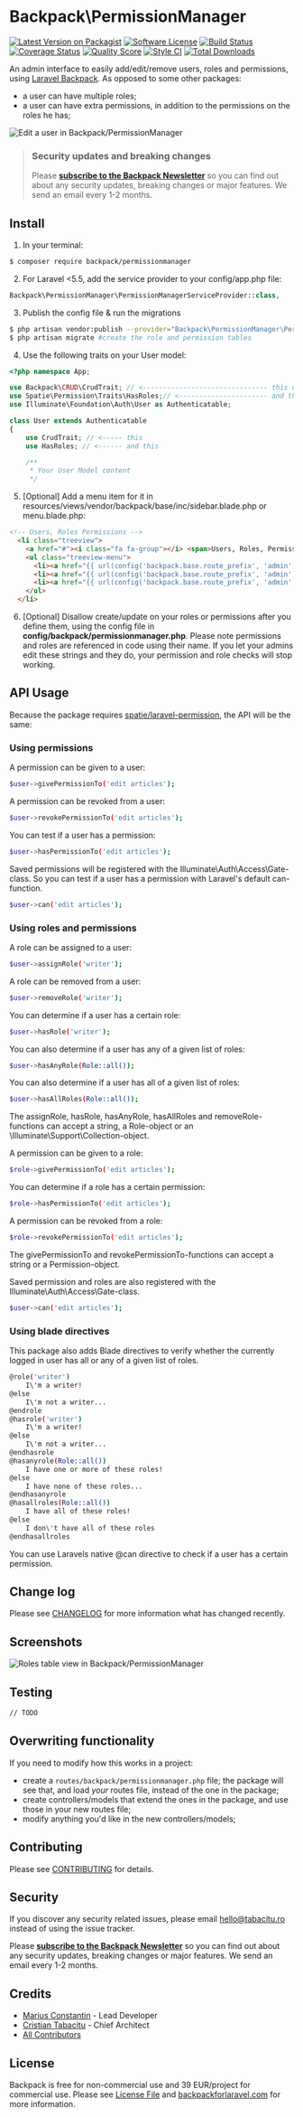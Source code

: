 # Backpack\PermissionManager

[![Latest Version on Packagist][ico-version]](link-packagist)
[![Software License][ico-license]](LICENSE.md)
[![Build Status][ico-travis]][link-travis]
[![Coverage Status][ico-scrutinizer]][link-scrutinizer]
[![Quality Score][ico-code-quality]][link-code-quality]
[![Style CI](https://styleci.io/repos/58740020/shield)](https://styleci.io/repos/58740020)
[![Total Downloads][ico-downloads]][link-downloads]

An admin interface to easily add/edit/remove users, roles and permissions, using [Laravel Backpack](https://laravelbackpack.com). As opposed to some other packages:
- a user can have multiple roles;
- a user can have extra permissions, in addition to the permissions on the roles he has;

![Edit a user in Backpack/PermissionManager](https://backpackforlaravel.com/uploads/screenshots/permissions_users_edit.png)



> ### Security updates and breaking changes
> Please **[subscribe to the Backpack Newsletter](http://eepurl.com/bUEGjf)** so you can find out about any security updates, breaking changes or major features. We send an email every 1-2 months.


## Install

1) In your terminal:

``` bash
$ composer require backpack/permissionmanager
```

2) For Laravel <5.5, add the service provider to your config/app.php file:
```php
Backpack\PermissionManager\PermissionManagerServiceProvider::class,
```

3) Publish the config file & run the migrations
```bash
$ php artisan vendor:publish --provider="Backpack\PermissionManager\PermissionManagerServiceProvider" #publish config files and migrations
$ php artisan migrate #create the role and permission tables
```

4) Use the following traits on your User model:
```php
<?php namespace App;

use Backpack\CRUD\CrudTrait; // <------------------------------- this one
use Spatie\Permission\Traits\HasRoles;// <---------------------- and this one
use Illuminate\Foundation\Auth\User as Authenticatable; 

class User extends Authenticatable
{
    use CrudTrait; // <----- this
    use HasRoles; // <------ and this

    /**
     * Your User Model content
     */
```

5) [Optional] Add a menu item for it in resources/views/vendor/backpack/base/inc/sidebar.blade.php or menu.blade.php:

```html
<!-- Users, Roles Permissions -->
  <li class="treeview">
    <a href="#"><i class="fa fa-group"></i> <span>Users, Roles, Permissions</span> <i class="fa fa-angle-left pull-right"></i></a>
    <ul class="treeview-menu">
      <li><a href="{{ url(config('backpack.base.route_prefix', 'admin') . '/user') }}"><i class="fa fa-user"></i> <span>Users</span></a></li>
      <li><a href="{{ url(config('backpack.base.route_prefix', 'admin') . '/role') }}"><i class="fa fa-group"></i> <span>Roles</span></a></li>
      <li><a href="{{ url(config('backpack.base.route_prefix', 'admin') . '/permission') }}"><i class="fa fa-key"></i> <span>Permissions</span></a></li>
    </ul>
  </li>
```

6) [Optional] Disallow create/update on your roles or permissions after you define them, using the config file in **config/backpack/permissionmanager.php**. Please note permissions and roles are referenced in code using their name. If you let your admins edit these strings and they do, your permission and role checks will stop working.


## API Usage

Because the package requires [spatie/laravel-permission](https://github.com/spatie/laravel-permission), the API will be the same: 

### Using permissions

A permission can be given to a user:

``` bash
$user->givePermissionTo('edit articles');
```
A permission can be revoked from a user:
``` bash
$user->revokePermissionTo('edit articles');
```
You can test if a user has a permission:
``` bash
$user->hasPermissionTo('edit articles');
```

Saved permissions will be registered with the Illuminate\Auth\Access\Gate-class. So you can test if a user has a permission with Laravel's default can-function.
``` bash
$user->can('edit articles');
```
### Using roles and permissions

A role can be assigned to a user:
``` bash
$user->assignRole('writer');
```
A role can be removed from a user:
``` bash
$user->removeRole('writer');
```
You can determine if a user has a certain role:
``` bash
$user->hasRole('writer');
```
You can also determine if a user has any of a given list of roles:
``` bash
$user->hasAnyRole(Role::all());
```
You can also determine if a user has all of a given list of roles:
``` bash
$user->hasAllRoles(Role::all());
```
The assignRole, hasRole, hasAnyRole, hasAllRoles and removeRole-functions can accept a string, a Role-object or an \Illuminate\Support\Collection-object.

A permission can be given to a role:
``` bash
$role->givePermissionTo('edit articles');
```
You can determine if a role has a certain permission:
``` bash
$role->hasPermissionTo('edit articles');
```
A permission can be revoked from a role:
``` bash
$role->revokePermissionTo('edit articles');
```
The givePermissionTo and revokePermissionTo-functions can accept a string or a Permission-object.

Saved permission and roles are also registered with the Illuminate\Auth\Access\Gate-class.

``` bash
$user->can('edit articles');
```
### Using blade directives

This package also adds Blade directives to verify whether the currently logged in user has all or any of a given list of roles.
``` bash
@role('writer')
    I\'m a writer!
@else
    I\'m not a writer...
@endrole
@hasrole('writer')
    I\'m a writer!
@else
    I\'m not a writer...
@endhasrole
@hasanyrole(Role::all())
    I have one or more of these roles!
@else
    I have none of these roles...
@endhasanyrole
@hasallroles(Role::all())
    I have all of these roles!
@else
    I don\'t have all of these roles
@endhasallroles
```

You can use Laravels native @can directive to check if a user has a certain permission.



## Change log

Please see [CHANGELOG](CHANGELOG.md) for more information what has changed recently.


## Screenshots

![Roles table view in Backpack/PermissionManager](https://backpackforlaravel.com/uploads/screenshots/permissions_roles.png)

## Testing

``` bash
// TODO
```

## Overwriting functionality

If you need to modify how this works in a project: 
- create a ```routes/backpack/permissionmanager.php``` file; the package will see that, and load _your_ routes file, instead of the one in the package; 
- create controllers/models that extend the ones in the package, and use those in your new routes file;
- modify anything you'd like in the new controllers/models;

## Contributing

Please see [CONTRIBUTING](CONTRIBUTING.md) for details.

## Security

If you discover any security related issues, please email hello@tabacitu.ro instead of using the issue tracker.

Please **[subscribe to the Backpack Newsletter](http://eepurl.com/bUEGjf)** so you can find out about any security updates, breaking changes or major features. We send an email every 1-2 months.

## Credits

- [Marius Constantin][link-author2] - Lead Developer
- [Cristian Tabacitu][link-author] - Chief Architect
- [All Contributors][link-contributors]

## License

Backpack is free for non-commercial use and 39 EUR/project for commercial use. Please see [License File](LICENSE.md) and [backpackforlaravel.com](https://backpackforlaravel.com/#pricing) for more information.

[ico-version]: https://img.shields.io/packagist/v/backpack/permissionmanager.svg?style=flat-square
[ico-license]: https://img.shields.io/badge/license-MIT-brightgreen.svg?style=flat-square
[ico-travis]: https://img.shields.io/travis/laravel-backpack/permissionmanager/master.svg?style=flat-square
[ico-scrutinizer]: https://img.shields.io/scrutinizer/coverage/g/laravel-backpack/permissionmanager.svg?style=flat-square
[ico-code-quality]: https://img.shields.io/scrutinizer/g/laravel-backpack/permissionmanager.svg?style=flat-square
[ico-downloads]: https://img.shields.io/packagist/dt/backpack/permissionmanager.svg?style=flat-square

[link-packagist]: https://packagist.org/packages/backpack/permissionmanager
[link-travis]: https://travis-ci.org/laravel-backpack/permissionmanager
[link-scrutinizer]: https://scrutinizer-ci.com/g/laravel-backpack/permissionmanager/code-structure
[link-code-quality]: https://scrutinizer-ci.com/g/laravel-backpack/permissionmanager
[link-downloads]: https://packagist.org/packages/backpack/permissionmanager
[link-author]: http://tabacitu.ro
[link-author2]: http://updivision.com
[link-contributors]: ../../contributors
